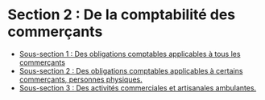 # Section 2 : De la comptabilité des commerçants

- [Sous-section 1 : Des obligations comptables applicables à tous les commerçants](sous-section-1)
- [Sous-section 2 : Des obligations comptables applicables à certains commerçants, personnes physiques.](sous-section-2)
- [Sous-section 3 : Des activités commerciales et artisanales ambulantes.](sous-section-3)
